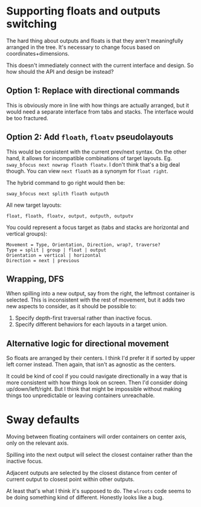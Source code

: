 # Supporting floats and outputs switching

The hard thing about outputs and floats is
that they aren't meaningfully arranged in the tree.
It's necessary to change focus based on coordinates+dimensions.

This doesn't immediately connect with the current interface and design.
So how should the API and design be instead?

## Option 1: Replace with directional commands

This is obviously more in line with how things are actually arranged,
but it would need a separate interface from tabs and stacks.
The interface would be too fractured.

## Option 2: Add `floath`, `floatv` pseudolayouts

This would be consistent with the current prev/next syntax.
On the other hand, it allows for incompatible combinations of target layouts.
Eg. `sway_bfocus next nowrap floath floatv`.
I don't think that's a big deal though.
You can view `next floath` as a synonym for `float right`.

The hybrid command to go right would then be:

    sway_bfocus next splith floath outputh

All new target layouts:

    float, floath, floatv, output, outputh, outputv

You could represent a focus target as
(tabs and stacks are horizontal and vertical groups):

    Movement = Type, Orientation, Direction, wrap?, traverse?
    Type = split | group | float | output
    Orientation = vertical | horizontal
    Direction = next | previous

## Wrapping, DFS

When spilling into a new output, say from the right,
the leftmost container is selected.
This is inconsistent with the rest of movement,
but it adds two new aspects to consider,
as it should be possible to:

1. Specify depth-first traversal rather than inactive focus.
2. Specify different behaviors for each layouts in a target union.

## Alternative logic for directional movement

So floats are arranged by their centers.
I think I'd prefer it if sorted by upper left corner instead.
Then again, that isn't as agnostic as the centers.

It could be kind of cool if you could navigate directionally
in a way that is more consistent with how things look on screen.
Then I'd consider doing up/down/left/right.
But I think that might be impossible without making things too unpredictable
or leaving containers unreachable.

# Sway defaults

Moving between floating containers will order containers on center axis,
only on the relevant axis.

Spilling into the next output will select the closest container
rather than the inactive focus.

Adjacent outputs are selected by the closest distance
from center of current output to closest point within other outputs.

At least that's what I think it's supposed to do.
The `wlroots` code seems to be doing something kind of different.
Honestly looks like a bug.
